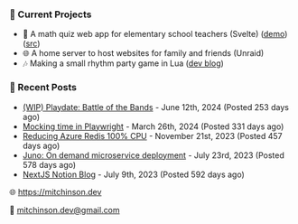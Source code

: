 ### 📌 Current Projects
- 📝 A math quiz web app for elementary school teachers (Svelte) ([demo](https://quiz-staging.mitchinson.dev/)) ([src](https://github.com/bmitchinson/budget-entry))
- 🌐 A home server to host websites for family and friends (Unraid)
- 🎶 Making a small rhythm party game in Lua ([dev blog](https://blog.mitchinson.dev/playdate-dev-one))

### 📝 Recent Posts

- [(WIP) Playdate: Battle of the Bands](https://blog.mitchinson.dev/playdate-dev-one) - June 12th, 2024 (Posted 253 days ago)
- [Mocking time in Playwright](https://blog.mitchinson.dev/playwright-mock-time) - March 26th, 2024 (Posted 331 days ago)
- [Reducing Azure Redis 100% CPU](https://blog.mitchinson.dev/redis-cpu) - November 21st, 2023 (Posted 457 days ago)
- [Juno: On demand microservice deployment](https://blog.mitchinson.dev/juno) - July 23rd, 2023 (Posted 578 days ago)
- [NextJS Notion Blog](https://blog.mitchinson.dev/blog-2023) - July 9th, 2023 (Posted 592 days ago)

🌐 https://mitchinson.dev

💌 mitchinson.dev@gmail.com